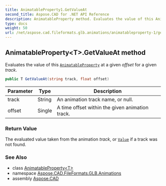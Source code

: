 ```yaml
---
title: AnimatableProperty1.GetValueAt
second_title: Aspose.CAD for .NET API Reference
description: AnimatableProperty method. Evaluates the value of this AnimatableProperty at a given offset for a given track
type: docs
weight: 50
url: /net/aspose.cad.fileformats.glb.animations/animatableproperty-1/getvalueat/
---
```

## AnimatableProperty&lt;T&gt;.GetValueAt method

Evaluates the value of this [`AnimatableProperty`](../) at a given *offset* for a given *track*.

```csharp
public T GetValueAt(string track, float offset)
```

| Parameter | Type | Description |
| --- | --- | --- |
| track | String | An animation track name, or null. |
| offset | Single | A time offset within the given animation track. |

### Return Value

The evaluated value taken from the animation *track*, or [`Value`](../value/) if a track was not found.

### See Also

* class [AnimatableProperty&lt;T&gt;](../)
* namespace [Aspose.CAD.FileFormats.GLB.Animations](../../../aspose.cad.fileformats.glb.animations/)
* assembly [Aspose.CAD](../../../)


